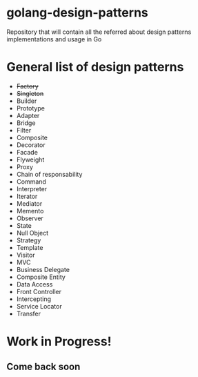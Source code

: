 # golang-design-patterns
Repository that will contain all the referred about design patterns implementations and usage in Go


# General list of design patterns
* ~~Factory~~
* ~~Singleton~~
* Builder
* Prototype
* Adapter
* Bridge
* Filter
* Composite
* Decorator
* Facade
* Flyweight
* Proxy
* Chain of responsability
* Command
* Interpreter
* Iterator
* Mediator
* Memento
* Observer
* State
* Null Object
* Strategy
* Template
* Visitor
* MVC
* Business Delegate
* Composite Entity
* Data Access
* Front Controller
* Intercepting
* Service Locator
* Transfer

#  Work in Progress!  #
## Come back soon ##



